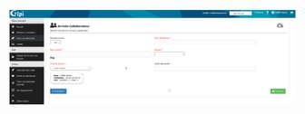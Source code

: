 ![Plugin Service Catalog](https://raw.githubusercontent.com/InfotelGLPI/servicecatalog/master/screenshots/metademands.png "Plugin Service Catalog")